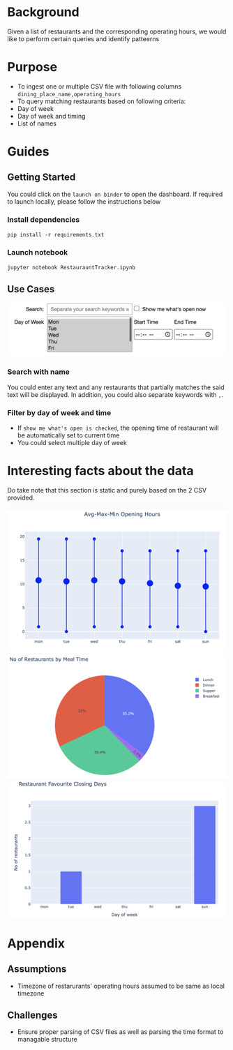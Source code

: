 # Background

Given a list of restaurants and the corresponding operating hours, we would like to perform certain queries and identify patteerns

# Purpose

- To ingest one or multiple CSV file with following columns `dining_place_name,operating_hours`
- To query matching restaurants based on following criteria:
- Day of week
- Day of week and timing
- List of names

# Guides

## Getting Started

You could click on the `launch on binder` to open the dashboard.
If required to launch locally, please follow the instructions below

### Install dependencies

```
pip install -r requirements.txt
```

### Launch notebook

```
jupyter notebook RestaurauntTracker.ipynb
```

## Use Cases

![UI](./img/ui.png)

### Search with name

You could enter any text and any restaurants that partially matches the said text will be displayed.
In addition, you could also separate keywords with `,`.

### Filter by day of week and time

- If `show me what's open is checked`, the opening time of restaurant will be automatically set to current time
- You could select multiple day of week

# Interesting facts about the data

Do take note that this section is static and purely based on the 2 CSV provided.

![Avg Max Min](./img/avg_max_min.png)
![Meal Time](./img/meal_time.png)
![Closing Days](./img/closing_day.png)

# Appendix

## Assumptions

- Timezone of restarurants' operating hours assumed to be same as local timezone

## Challenges

- Ensure proper parsing of CSV files as well as parsing the time format to managable structure
